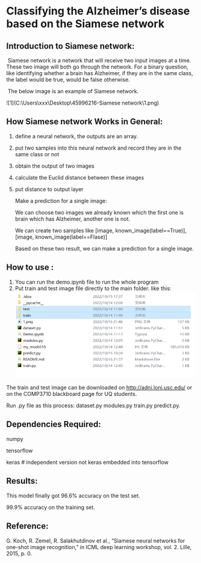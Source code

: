 # Classifying the Alzheimer’s disease based on the  Siamese network



## Introduction to Siamese network:

​	Siamese network is a network that will receive two input images at a time. These two image will both go through the network. For a binary question, like identifying whether a brain has Alzheimer, if they are in the same class, the label would be true, would be false otherwise.

​	The below image is an example of Siamese network.

![1](C:\Users\xxx\Desktop\45996216-Siamese network\1.png)



## How Siamese network Works in General:

1. define a neural network, the outputs are an array. 

2. put two samples into this neural network and record they are in the same class or not

3. obtain the output of two images

4. calculate the Euclid distance between these images

5. put distance to output layer

   Make a prediction for a single image:

   We can choose two images we already known which the first one is brain which has Alzheimer, another one is not.

   We can create two samples like [image, known_image(label==True)],[image, known_image(label==Flase)]

   Based on these two result, we can make a prediction for a single image.

    

## How to use :

1. You can run the demo.ipynb file to run the whole program
2. Put train and test image file directly to the main folder. like this:![2](.\2.png)

The train and test image can be downloaded on http://adni.loni.usc.edu/ or on the COMP3710 blackboard page for UQ students.

Run .py file as this process: dataset.py modules.py train.py predict.py.

## Dependencies Required:

numpy

tensorflow

keras  # independent version not keras embedded into tensorflow

## Results:

This model finally got 96.6% accuracy on the test set.

99.9% accuracy on the training set.

## Reference:

G. Koch, R. Zemel, R. Salakhutdinov et al., “Siamese neural networks for one-shot image recognition,” in ICML deep learning workshop, vol. 2. Lille, 2015, p. 0.



